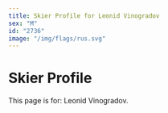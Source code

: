 ```yaml
---
title: Skier Profile for Leonid Vinogradov
sex: "M"
id: "2736"
image: "/img/flags/rus.svg" 
---
```


# Skier Profile

This page is for: Leonid Vinogradov.
    